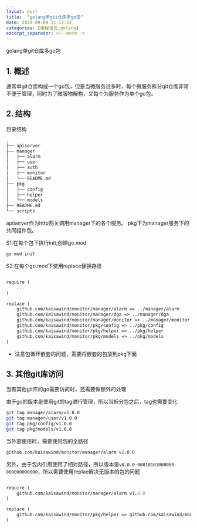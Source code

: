```yaml
---
layout: post
title:  "golang单git仓库多go包"
date: 2020-09-09 11:12:12
categories: [编程语言,golang]
excerpt_separator: <!--more-->
---
```

golang单git仓库多go包
<!--more-->

## 1. 概述
通常单git仓库构成一个go包，但是当微服务过多时，每个微服务拆分git仓库非常不便于管理，同时为了微服物解构，又每个为服务作为单个go包。

## 2. 结构

目录结构
```bash
.
├── apiserver
├── manager
│   ├── alarm
│   ├── user
│   ├── auth
│   ├── monitor
│   └── README.md
├── pkg
│   ├── config
│   ├── helper
│   └── models
├── README.md
└── scripts
```

apiserver作为http网关调用manager下的各个服务。
pkg下为manager服务下的共同组件包。

S1:在每个包下执行init,创建go.mod
```bash
go mod init
```

S2:在每个go.mod下使用replace替换路径
```mod

require (
    ...
)

replace (
	github.com/kaisawind/monitor/manager/alarm => ../manager/alarm
	github.com/kaisawind/monitor/manager/dga => ../manager/dga
	github.com/kaisawind/monitor/manager/monitor => ../manager/monitor
	github.com/kaisawind/monitor/pkg/config => ../pkg/config
	github.com/kaisawind/monitor/pkg/helper => ../pkg/helper
	github.com/kaisawind/monitor/pkg/models => ../pkg/models
)
```

* 注意包循环嵌套的问题，需要将嵌套的包放到pkg下面

## 3. 其他git库访问

当有其他git库的go需要访问时，还需要做额外的处理

由于go的版本是使用git的tag进行管理，所以当拆分包之后，tag也需要变化
```bash
git tag manager/alarm/v1.0.0
git tag manager/user/v1.0.0
git tag pkg/config/v1.0.0
git tag pkg/models/v1.0.0
```

当外部使用时，需要使用包的全路径
```bash
github.com/kaisawind/monitor/manager/alarm v1.0.0
```

另外，由于包内引用使用了相对路径，所以版本是`v0.0.0-00010101000000-000000000000`，所以需要使用replae解决无版本的包的问题
```mod

require (
    github.com/kaisawind/monitor/manager/alarm v1.0.0
)

replace (
	github.com/kaisawind/monitor/pkg/helper => github.com/kaisawind/monitor/pkg/helper v1.0.0
)
```